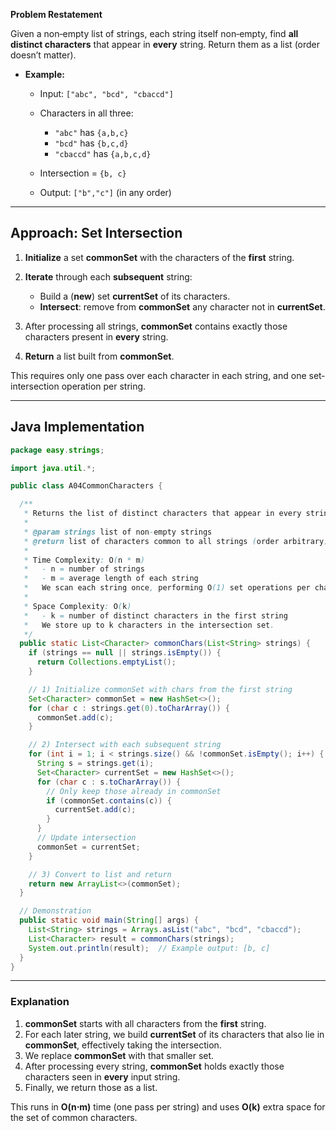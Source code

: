 **Problem Restatement**

Given a non‐empty list of strings, each string itself non‐empty, find **all distinct characters** that appear in **every** string. Return them as a list (order doesn’t matter).

* **Example:**

  * Input: `["abc", "bcd", "cbaccd"]`
  * Characters in all three:

    * `"abc"` has `{a,b,c}`
    * `"bcd"` has `{b,c,d}`
    * `"cbaccd"` has `{a,b,c,d}`
  * Intersection = `{b, c}`
  * Output: `["b","c"]` (in any order)

---

## Approach: Set Intersection

1. **Initialize** a set **commonSet** with the characters of the **first** string.
2. **Iterate** through each **subsequent** string:

   * Build a (**new**) set **currentSet** of its characters.
   * **Intersect**: remove from **commonSet** any character not in **currentSet**.
3. After processing all strings, **commonSet** contains exactly those characters present in **every** string.
4. **Return** a list built from **commonSet**.

This requires only one pass over each character in each string, and one set‐intersection operation per string.

---

## Java Implementation

```java
package easy.strings;

import java.util.*;

public class A04CommonCharacters {

  /**
   * Returns the list of distinct characters that appear in every string.
   *
   * @param strings list of non-empty strings
   * @return list of characters common to all strings (order arbitrary)
   *
   * Time Complexity: O(n * m)
   *   - n = number of strings
   *   - m = average length of each string
   *   We scan each string once, performing O(1) set operations per character.
   *
   * Space Complexity: O(k)
   *   - k = number of distinct characters in the first string
   *   We store up to k characters in the intersection set.
   */
  public static List<Character> commonChars(List<String> strings) {
    if (strings == null || strings.isEmpty()) {
      return Collections.emptyList();
    }

    // 1) Initialize commonSet with chars from the first string
    Set<Character> commonSet = new HashSet<>();
    for (char c : strings.get(0).toCharArray()) {
      commonSet.add(c);
    }

    // 2) Intersect with each subsequent string
    for (int i = 1; i < strings.size() && !commonSet.isEmpty(); i++) {
      String s = strings.get(i);
      Set<Character> currentSet = new HashSet<>();
      for (char c : s.toCharArray()) {
        // Only keep those already in commonSet
        if (commonSet.contains(c)) {
          currentSet.add(c);
        }
      }
      // Update intersection
      commonSet = currentSet;
    }

    // 3) Convert to list and return
    return new ArrayList<>(commonSet);
  }

  // Demonstration
  public static void main(String[] args) {
    List<String> strings = Arrays.asList("abc", "bcd", "cbaccd");
    List<Character> result = commonChars(strings);
    System.out.println(result);  // Example output: [b, c]
  }
}
```

---

### Explanation

1. **commonSet** starts with all characters from the **first** string.
2. For each later string, we build **currentSet** of its characters that also lie in **commonSet**, effectively taking the intersection.
3. We replace **commonSet** with that smaller set.
4. After processing every string, **commonSet** holds exactly those characters seen in **every** input string.
5. Finally, we return those as a list.

This runs in **O(n⋅m)** time (one pass per string) and uses **O(k)** extra space for the set of common characters.

